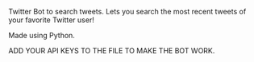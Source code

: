 Twitter Bot to search tweets. Lets you search the most recent tweets of your favorite Twitter user!

Made using Python.

ADD YOUR API KEYS TO THE FILE TO MAKE THE BOT WORK.
